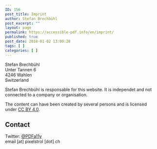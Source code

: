 ```yaml
---
ID: 156
post_title: Imprint
author: Stefan Brechbühl
post_excerpt: ""
layout: page
permalink: https://accessible-pdf.info/en/imprint/
published: true
post_date: 2018-01-02 13:00:28
tags: [ ]
categories: [ ]
---
```

Stefan Brechbühl<br />
Unter Tannen 6<br />
4246 Wahlen<br />
Switzerland

Stefan Brechbühl is responsable for this website. It is independet and not connected to a company or organisation.

The content can have been created by several persons and is licensed under <a href="https://creativecommons.org/licenses/by/4.0/">CC BY 4.0</a>.

<h2>Contact</h2>

Twitter: <a href="https://twitter.com/PDFa11y">@PDFa11y</a><br />
email [at] pixelstrol [dot] ch